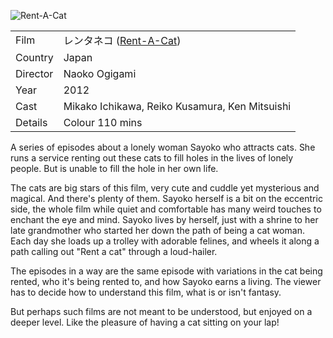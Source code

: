 ![Rent-A-Cat](rent-a-cat.jpg)

| | |
|-|-|
Film|&#12524;&#12531;&#12479;&#12493;&#12467; ([Rent-A-Cat](https://www.imdb.com/title/tt2246953/))
Country|Japan
Director|Naoko Ogigami
Year|2012
Cast|Mikako Ichikawa, Reiko Kusamura, Ken Mitsuishi
Details|Colour 110 mins

A series of episodes about a lonely woman Sayoko who attracts cats. She runs a service renting
out these cats to fill holes in the lives of lonely people. But is unable to fill the
hole in her own life.

The cats are big stars of this film, very cute and cuddle yet mysterious and magical. And
there's plenty of them. Sayoko herself is a bit on the eccentric side, the whole film
while quiet and comfortable has many weird touches to enchant the eye and mind. Sayoko
lives by herself, just with a shrine to her late grandmother who started her down the
path of being a cat woman. Each day she loads up a trolley with adorable felines, and
wheels it along a path calling out "Rent a cat" through a loud-hailer.

The episodes in a way are the same episode with variations in the cat being rented,
who it's being rented to, and how Sayoko earns a living. The viewer has to decide
how to understand this film, what is or isn't fantasy.

But perhaps such films are not meant to be understood, but enjoyed on a deeper level.
Like the pleasure of having a cat sitting on your lap!
